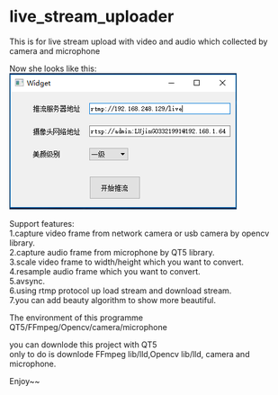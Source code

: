 # live_stream_uploader
This is for live stream upload with video and audio which collected by camera and microphone  

Now she looks like this:  
![live_stream_uploader](Img/upLoader.PNG)     

Support features:  
1.capture video frame from network camera or usb camera by opencv library.  
2.capture audio frame from microphone by QT5 library.  
3.scale video frame to width/height which you want to convert.    
4.resample audio frame which you want to convert.   
5.avsync.  
6.using rtmp protocol up load stream and download stream.  
7.you can add beauty algorithm to show more beautiful.  


The environment of this programme  
QT5/FFmpeg/Opencv/camera/microphone  

you can downlode this project with QT5  
only to do is downlode FFmpeg lib/lld,Opencv lib/lld, camera and microphone.  

Enjoy~~  
